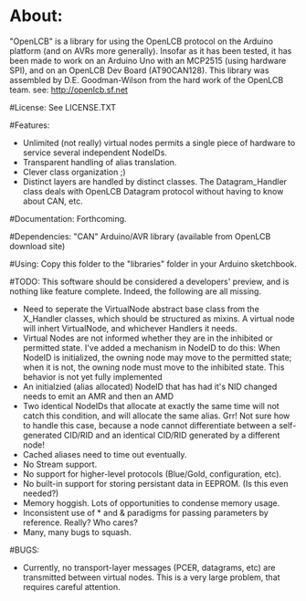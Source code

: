 # About:
"OpenLCB" is a library for using the OpenLCB protocol on the Arduino platform (and on AVRs more generally). Insofar as it has been tested, it has been made to work on an Arduino Uno with an MCP2515 (using hardware SPI), and on an OpenLCB Dev Board (AT90CAN128).
This library was assembled by D.E. Goodman-Wilson from the hard work of the OpenLCB team.
see: http://openlcb.sf.net

#License:
See LICENSE.TXT

#Features:
 * Unlimited (not really) virtual nodes permits a single piece of hardware to service several independent NodeIDs.
 * Transparent handling of alias translation.
 * Clever class organization ;)
 * Distinct layers are handled by distinct classes. The Datagram_Handler class deals with OpenLCB Datagram protocol without having to know about CAN, etc.

#Documentation:
Forthcoming.

#Dependencies:
"CAN" Arduino/AVR library (available from OpenLCB download site)

#Using:
Copy this folder to the "libraries" folder in your Arduino sketchbook.

#TODO:
This software should be considered a developers' preview, and is nothing like feature complete. Indeed, the following are all missing.
 * Need to seperate the VirtualNode abstract base class from the X_Handler classes, which should be structured as mixins. A virtual node will inhert VirtualNode, and whichever Handlers it needs.
 * Virtual Nodes are not informed whether they are in the inhibited or permitted state. I've added a mechanism in NodeID to do this: When NodeID is initialized, the owning node may move to the permitted state; when it is not, the owning node must move to the inhibited state. This behavior is not yet fully implemented
 * An initialzied (alias allocated) NodeID that has had it's NID changed needs to emit an AMR and then an AMD
 * Two identical NodeIDs that allocate at exactly the same time will not catch this condition, and will allocate the same alias. Grr! Not sure how to handle this case, because a node cannot differentiate between a self-generated CID/RID and an identical CID/RID generated by a different node!
 * Cached aliases need to time out eventually.
 * No Stream support.
 * No support for higher-level protocols (Blue/Gold, configuration, etc).
 * No built-in support for storing persistant data in EEPROM. (Is this even needed?)
 * Memory hoggish. Lots of opportunities to condense memory usage.
 * Inconsistent use of * and & paradigms for passing parameters by reference. Really? Who cares?
 * Many, many bugs to squash.

#BUGS:
 * Currently, no transport-layer messages (PCER, datagrams, etc) are transmitted between virtual nodes. This is a very large problem, that requires careful attention.
